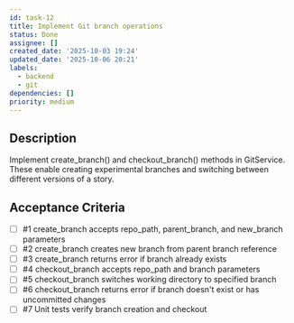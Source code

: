 ```yaml
---
id: task-12
title: Implement Git branch operations
status: Done
assignee: []
created_date: '2025-10-03 19:24'
updated_date: '2025-10-06 20:21'
labels:
  - backend
  - git
dependencies: []
priority: medium
---
```


## Description

<!-- SECTION:DESCRIPTION:BEGIN -->
Implement create_branch() and checkout_branch() methods in GitService. These enable creating experimental branches and switching between different versions of a story.
<!-- SECTION:DESCRIPTION:END -->

## Acceptance Criteria
<!-- AC:BEGIN -->
- [ ] #1 create_branch accepts repo_path, parent_branch, and new_branch parameters
- [ ] #2 create_branch creates new branch from parent branch reference
- [ ] #3 create_branch returns error if branch already exists
- [ ] #4 checkout_branch accepts repo_path and branch parameters
- [ ] #5 checkout_branch switches working directory to specified branch
- [ ] #6 checkout_branch returns error if branch doesn't exist or has uncommitted changes
- [ ] #7 Unit tests verify branch creation and checkout
<!-- AC:END -->
